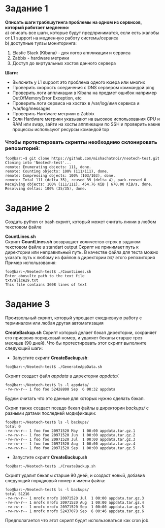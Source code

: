 # Задание 1

**Описать шаги траблшутинга проблемы на одном из сервисов, который работает медленно:**  
 a) описать все шаги, которые будут предприниматся, если есть жалобы от L1 support на медленную работу системы/сервиса  
 b) доступные тулзы мониторинга:  

   1) Elastic Stack (Kibana) - для логов аппликации и сервиса  
   2) Zabbix - hardware метрики  
   3) Доступ до виртуальных хостов данного сервера  

**Шаги:**

* Выяснить у L1 support это проблема одного юзера или многих
* Проверить скорость соединения с DNS сервером коммандой ping
* Проверить логи аппликации в Kibana на предмет ошибок например OutOfMemoryError Exception, etc
* Проверить логи сервиса на хостах в /var/log/имя сервиса и /var/log/messages
* Проверить Hardware метрики в Zabbix
* Если Hardware метрики указывают на высокое использования CPU и RAM или swap, зайти на хосты аппликации по SSH и проверить какие процессы используют ресурсы командой top 


### Чтобы протестировать скрипты необходимо склонировать репозиторий:  

```console
foo@bar:~$ git clone https://github.com/mishachatnoir/neotech-test.git
Cloning into 'Neotech-test'...
remote: Enumerating objects: 111, done.
remote: Counting objects: 100% (111/111), done.
remote: Compressing objects: 100% (103/103), done.
remote: Total 111 (delta 35), reused 39 (delta 4), pack-reused 0
Receiving objects: 100% (111/111), 454.76 KiB | 670.00 KiB/s, done.
Resolving deltas: 100% (35/35), done.
```


# Задание 2 
Создать python or bash скрипт, который может считать линии в любом текстовом файле  

**CountLines.sh**  
Скрипт **CountLines.sh** возвращает количество строк в заданом текстовом файле в standart output
Скрипт не принимает путь к директории или неправильный путь. 
В качестве файла для теста можно указать путь к любому из файлов в директории *txt/* этого репозитория  
Пример использования:  

```console
foo@bar:~/Neotech-test$ ./CountLines.sh 
Enter abosulte path to the text file
txt/alice29.txt
This file contains 3608 lines of text
```


# Задание 3  
Произвольный скрипт, который упрощает ежедневную работу с терминалом или любая другая автоматизация  

**CreateBackup.sh**
Скрипт который делает бэкап директории,  сохраняет его присвоив порядковый номер, и удаляет бекапы старше трез месяцев (90 дней).
Что бы протестировать этот скрипт выполните следующий шаги: 

* Запустите скрипт **CreateBackup.sh**:  
```console
foo@bar:~/Neotech-test$ ./GenerateAppData.sh 
````
Скрипт создаст файл *appdata* в директории *appdata/*.  
```console
foo@bar:~/Neotech-test$ ls -l appdata/
-rw-rw-r-- 1 foo foo 52428800 Sep  6 00:32 appdata
````
Будем считать что это данные для которых нужно сделать бэкап.

Скрип также создаст псевдо бекап файлы в директории *backups/* с разными датами последней модификации:

```console
foo@bar:~/Neotech-test$ ls -l backups/
total 0
-rw-rw-r-- 1 foo foo 20971520 May  1 00:00 appdata.tar.gz.1
-rw-rw-r-- 1 foo foo 20971520 Jun  1 00:00 appdata.tar.gz.2
-rw-rw-r-- 1 foo foo 20971520 Jul  1 00:00 appdata.tar.gz.3
-rw-rw-r-- 1 foo foo 20971520 Aug  1 00:00 appdata.tar.gz.4
-rw-rw-r-- 1 foo foo 20971520 Sep  1 00:00 appdata.tar.gz.5

````

* Запустите скрипт **CreateBackup.sh**  

```console
foo@bar:~/Neotech-test$ ./CreateBackup.sh
```
Скрипт удалит бекапы старше 90 дней, и создаст новый, добавив следующий порядковый номер к имени файла:

```console
foo@bar:~/Neotech-test$ ls -l backups/
total 51216
-rw-rw-r-- 1 mrofx mrofx 20971520 Jul  1 00:00 appdata.tar.gz.3
-rw-rw-r-- 1 mrofx mrofx 20971520 Aug  1 00:00 appdata.tar.gz.4
-rw-rw-r-- 1 mrofx mrofx 20971520 Sep  1 00:00 appdata.tar.gz.5
-rw-rw-r-- 1 mrofx mrofx 52437078 Sep  6 00:46 appdata.tar.gz.6
```
Предполагается что этот скрипт будет использоваться как cron job.




